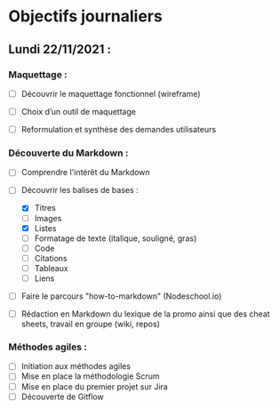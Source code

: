 # Objectifs journaliers

## Lundi 22/11/2021 :

### Maquettage : 

* [ ] Découvrir le maquettage fonctionnel (wireframe)
* [ ] Choix d’un outil de maquettage
* [ ] Reformulation et synthèse des demandes utilisateurs


### Découverte du Markdown : 

* [ ] Comprendre l'intérêt du Markdown
* [ ] Découvrir les balises de bases : 
  * [X] Titres
  * [ ] Images
  * [X] Listes
  * [ ] Formatage de texte (italique, souligné, gras)
  * [ ] Code
  * [ ] Citations
  * [ ] Tableaux
  * [ ] Liens
* [ ] Faire le parcours "how-to-markdown" (Nodeschool.io)
* [ ] Rédaction en Markdown du lexique de la promo ainsi que des cheat sheets, travail en groupe (wiki, repos)


### Méthodes agiles :

* [ ] Initiation aux méthodes agiles
* [ ] Mise en place la méthodologie Scrum
* [ ] Mise en place du premier projet sur Jira
* [ ] Découverte de Gitflow
